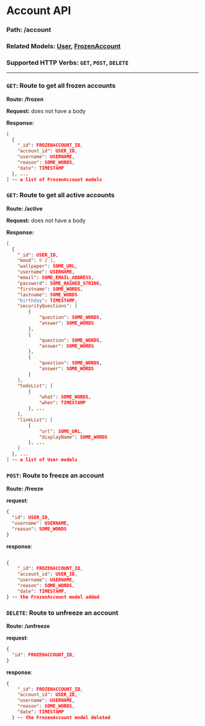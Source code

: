 # Account API
### Path: /account
### Related Models: [User](../models/user.js), [FrozenAccount](../models/frozenAccount.js)
### Supported HTTP Verbs: ```GET```, ```POST```, ```DELETE```
---
### ```GET```: Route to get all frozen accounts
**Route: /frozen**

**Request:** does not have a body

**Response:**
```json
[
  {
    "_id": FROZENACCOUNT_ID,
    "account_id": USER_ID,
    "username": USERNAME,
    "reason": SOME_WORDS,
    "date": TIMESTAMP
  }, ...
] -- a list of FrozenAccount models
```

### ```GET```: Route to get all active accounts
**Route: /active**

**Request:** does not have a body

**Response:**
```json
[
  {
    "_id": USER_ID,
    "mood": 0 / 1,
    "wallpaper": SOME_URL,
    "username": USERNAME,
    "email": SOME_EMAIL_ADDRESS,
    "password": SOME_HASHED_STRING,
    "firstname": SOME_WORDS,
    "lastname": SOME_WORDS
    "birthday": TIMESTAMP,
    "securityQuestions": [
        {
            "question": SOME_WORDS,
            "answer": SOME_WORDS
        },
        {
            "question": SOME_WORDS,
            "answer": SOME_WORDS
        },
        {
            "question": SOME_WORDS,
            "answer": SOME_WORDS
        }
    ],
    "todoList": [
        {
            "what": SOME_WORDS,
            "when": TIMESTAMP
        }, ...
    ],
    "linkList": [
        {
            "url": SOME_URL,
            "displayName": SOME_WORDS
        }, ...
    ]
  }, ...
] -- a list of User models
```

### ```POST```: Route to freeze an account
**Route: /freeze**

**request**:
```json
{
  "id": USER_ID,
  "username": USERNAME,
  "reason": SOME_WORDS
}
```

**response**:
```json

{
    "_id": FROZENACCOUNT_ID,
    "account_id": USER_ID,
    "username": USERNAME,
    "reason": SOME_WORDS,
    "date": TIMESTAMP,
} -- the FrozenAccount model added
```

### ```DELETE```: Route to unfreeze an account
**Route: /unfreeze**

**request**:
```json
{
  "id": FROZENACCOUNT_ID,
}
```

**response**:
```json
{
    "_id": FROZENACCOUNT_ID,
    "account_id": USER_ID,
    "username": USERNAME,
    "reason": SOME_WORDS,
    "date": TIMESTAMP
  } -- the FrozenAccount model deleted
```